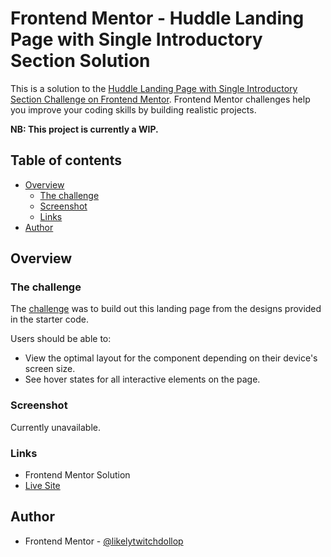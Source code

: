 # Frontend Mentor - Huddle Landing Page with Single Introductory Section Solution

This is a solution to the [Huddle Landing Page with Single Introductory Section Challenge on Frontend Mentor](https://www.frontendmentor.io/challenges/huddle-landing-page-with-a-single-introductory-section-B_2Wvxgi0). Frontend Mentor challenges help you improve your coding skills by building realistic projects. 

**NB: This project is currently a WIP.**

## Table of contents

- [Overview](#overview)
  - [The challenge](#the-challenge)
  - [Screenshot](#screenshot)
  - [Links](#links)
- [Author](#author)

## Overview

### The challenge

The [challenge](https://www.frontendmentor.io/challenges/four-card-feature-section-weK1eFYK) was to build out this landing page from the designs provided in the starter code.

Users should be able to:

- View the optimal layout for the component depending on their device's screen size.
- See hover states for all interactive elements on the page.

### Screenshot

Currently unavailable.

### Links

- Frontend Mentor Solution
- [Live Site](https://frontend-mentor-newbie-projects.github.io/11-huddle-landing-page-with-a-single-intro-section)

## Author

- Frontend Mentor - [@likelytwitchdollop](https://www.frontendmentor.io/profile/likelytwitchdollop)
